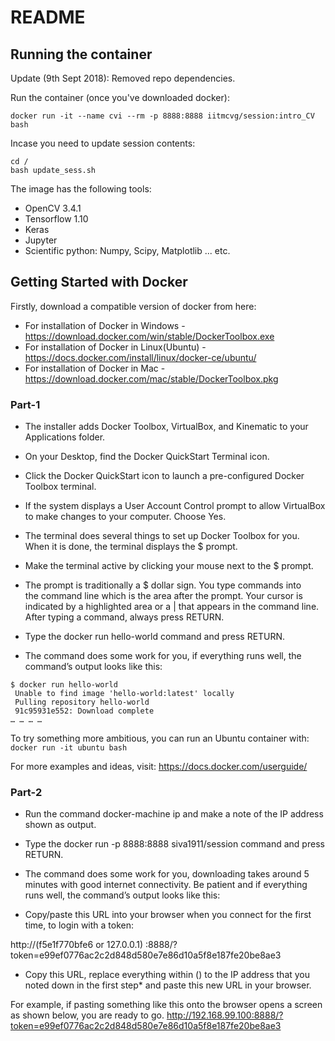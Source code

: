 # README

## Running the container

Update (9th Sept 2018): Removed repo dependencies.

Run the container (once you've downloaded docker):

```
docker run -it --name cvi --rm -p 8888:8888 iitmcvg/session:intro_CV bash
```

Incase you need to update session contents:
```
cd /
bash update_sess.sh
```

The image has the following tools:

* OpenCV 3.4.1
* Tensorflow 1.10
* Keras
* Jupyter
* Scientific python: Numpy, Scipy, Matplotlib ... etc.

## Getting Started with Docker 

Firstly, download a compatible version of docker from here:

* For installation of Docker in Windows - https://download.docker.com/win/stable/DockerToolbox.exe 
* For installation of Docker in Linux(Ubuntu) - https://docs.docker.com/install/linux/docker-ce/ubuntu/   
* For installation of Docker in Mac -   
https://download.docker.com/mac/stable/DockerToolbox.pkg  


### Part-1 

* The installer adds Docker Toolbox, VirtualBox, and Kinematic to your Applications folder.   
* On your Desktop, find the Docker QuickStart Terminal icon.  
* Click the Docker QuickStart icon to launch a pre-configured Docker Toolbox terminal.    
* If the system displays a User Account Control prompt to allow VirtualBox to make changes to your computer. Choose Yes.  
* The terminal does several things to set up Docker Toolbox for you. When it is done, the terminal displays the $ prompt.  

* Make the terminal active by clicking your mouse next to the $ prompt.
* The prompt is traditionally a $ dollar sign. You type commands into the command line which is the area after the prompt. Your cursor is indicated by a highlighted area or a | that appears in the command line. After typing a command, always press RETURN.


* Type the docker run hello-world command and press RETURN.
* The command does some work for you, if everything runs well, the command’s output looks like this:

```
$ docker run hello-world
 Unable to find image 'hello-world:latest' locally
 Pulling repository hello-world
 91c95931e552: Download complete
… … … …
```
 To try something more ambitious, you can run an Ubuntu container with:
` docker run -it ubuntu bash`

 For more examples and ideas, visit: https://docs.docker.com/userguide/

### Part-2

* Run the command docker-machine ip and make a note of the IP address shown as output.

* Type the docker run -p 8888:8888 siva1911/session command and press RETURN.

* The command does some work for you, downloading takes around 5 minutes with good internet connectivity. Be patient and if everything runs well, the command’s output looks like this:

* Copy/paste this URL into your browser when you connect for the first time, to login with a token:

http://(f5e1f770bfe6 or 127.0.0.1) :8888/?token=e99ef0776ac2c2d848d580e7e86d10a5f8e187fe20be8ae3

* Copy this URL, replace everything within () to the IP address that you noted down in the first step* and paste this new URL in your browser.


For example, if pasting something like this onto the browser opens a screen as shown below, you are ready to go.  http://192.168.99.100:8888/?token=e99ef0776ac2c2d848d580e7e86d10a5f8e187fe20be8ae3


